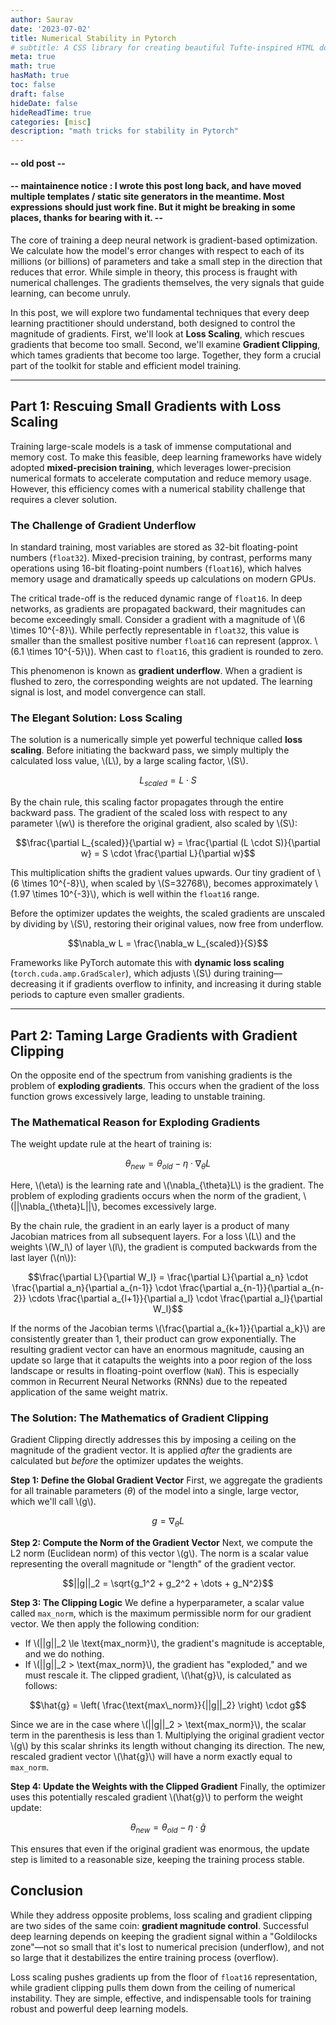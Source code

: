 ```yaml
---
author: Saurav
date: '2023-07-02'
title: Numerical Stability in Pytorch
# subtitle: A CSS library for creating beautiful Tufte-inspired HTML documents.
meta: true
math: true
hasMath: true
toc: false
draft: false
hideDate: false
hideReadTime: true
categories: [misc]
description: "math tricks for stability in Pytorch"
---
```


#### -- old post -- 
#### -- maintainence notice : I wrote this post long back, and have moved multiple templates / static site generators in the meantime. Most expressions should just work fine. But it might be breaking in some places, thanks for bearing with it. -- 


The core of training a deep neural network is gradient-based optimization. We calculate how the model's error changes with respect to each of its millions (or billions) of parameters and take a small step in the direction that reduces that error. While simple in theory, this process is fraught with numerical challenges. The gradients themselves, the very signals that guide learning, can become unruly.

In this post, we will explore two fundamental techniques that every deep learning practitioner should understand, both designed to control the magnitude of gradients. First, we'll look at **Loss Scaling**, which rescues gradients that become too small. Second, we'll examine **Gradient Clipping**, which tames gradients that become too large. Together, they form a crucial part of the toolkit for stable and efficient model training.

---

## Part 1: Rescuing Small Gradients with Loss Scaling

Training large-scale models is a task of immense computational and memory cost. To make this feasible, deep learning frameworks have widely adopted **mixed-precision training**, which leverages lower-precision numerical formats to accelerate computation and reduce memory usage. However, this efficiency comes with a numerical stability challenge that requires a clever solution.

### The Challenge of Gradient Underflow

In standard training, most variables are stored as 32-bit floating-point numbers (`float32`). Mixed-precision training, by contrast, performs many operations using 16-bit floating-point numbers (`float16`), which halves memory usage and dramatically speeds up calculations on modern GPUs.

The critical trade-off is the reduced dynamic range of `float16`. In deep networks, as gradients are propagated backward, their magnitudes can become exceedingly small. Consider a gradient with a magnitude of \\(6 \times 10^{-8}\\). While perfectly representable in `float32`, this value is smaller than the smallest positive number `float16` can represent (approx. \\(6.1 \times 10^{-5}\\)). When cast to `float16`, this gradient is rounded to zero.

This phenomenon is known as **gradient underflow**. When a gradient is flushed to zero, the corresponding weights are not updated. The learning signal is lost, and model convergence can stall.

### The Elegant Solution: Loss Scaling

The solution is a numerically simple yet powerful technique called **loss scaling**. Before initiating the backward pass, we simply multiply the calculated loss value, \\(L\\), by a large scaling factor, \\(S\\).

$$L_{scaled} = L \cdot S$$

By the chain rule, this scaling factor propagates through the entire backward pass. The gradient of the scaled loss with respect to any parameter \\(w\\) is therefore the original gradient, also scaled by \\(S\\):

$$\frac{\partial L_{scaled}}{\partial w} = \frac{\partial (L \cdot S)}{\partial w} = S \cdot \frac{\partial L}{\partial w}$$

This multiplication shifts the gradient values upwards. Our tiny gradient of \\(6 \times 10^{-8}\\), when scaled by \\(S=32768\\), becomes approximately \\(1.97 \times 10^{-3}\\), which is well within the `float16` range.

Before the optimizer updates the weights, the scaled gradients are unscaled by dividing by \\(S\\), restoring their original values, now free from underflow.

$$\nabla_w L = \frac{\nabla_w L_{scaled}}{S}$$

Frameworks like PyTorch automate this with **dynamic loss scaling** (`torch.cuda.amp.GradScaler`), which adjusts \\(S\\) during training—decreasing it if gradients overflow to infinity, and increasing it during stable periods to capture even smaller gradients.

---

## Part 2: Taming Large Gradients with Gradient Clipping

On the opposite end of the spectrum from vanishing gradients is the problem of **exploding gradients**. This occurs when the gradient of the loss function grows excessively large, leading to unstable training.

### The Mathematical Reason for Exploding Gradients

The weight update rule at the heart of training is:

$$\theta_{new} = \theta_{old} - \eta \cdot \nabla_{\theta}L$$

Here, \\(\eta\\) is the learning rate and \\(\nabla_{\theta}L\\) is the gradient. The problem of exploding gradients occurs when the norm of the gradient, \\(||\nabla_{\theta}L||\\), becomes excessively large.

By the chain rule, the gradient in an early layer is a product of many Jacobian matrices from all subsequent layers. For a loss \\(L\\) and the weights \\(W_l\\) of layer \\(l\\), the gradient is computed backwards from the last layer (\\(n\\)):

$$\frac{\partial L}{\partial W_l} = \frac{\partial L}{\partial a_n} \cdot \frac{\partial a_n}{\partial a_{n-1}} \cdot \frac{\partial a_{n-1}}{\partial a_{n-2}} \cdots \frac{\partial a_{l+1}}{\partial a_l} \cdot \frac{\partial a_l}{\partial W_l}$$

If the norms of the Jacobian terms \\(\frac{\partial a_{k+1}}{\partial a_k}\\) are consistently greater than 1, their product can grow exponentially. The resulting gradient vector can have an enormous magnitude, causing an update so large that it catapults the weights into a poor region of the loss landscape or results in floating-point overflow (`NaN`). This is especially common in Recurrent Neural Networks (RNNs) due to the repeated application of the same weight matrix.

### The Solution: The Mathematics of Gradient Clipping

Gradient Clipping directly addresses this by imposing a ceiling on the magnitude of the gradient vector. It is applied *after* the gradients are calculated but *before* the optimizer updates the weights.

**Step 1: Define the Global Gradient Vector**
First, we aggregate the gradients for all trainable parameters ($\theta$) of the model into a single, large vector, which we'll call \\(g\\).

$$g = \nabla_{\theta}L$$

**Step 2: Compute the Norm of the Gradient Vector**
Next, we compute the L2 norm (Euclidean norm) of this vector \\(g\\). The norm is a scalar value representing the overall magnitude or "length" of the gradient vector.

$$||g||_2 = \sqrt{g_1^2 + g_2^2 + \dots + g_N^2}$$

**Step 3: The Clipping Logic**
We define a hyperparameter, a scalar value called `max_norm`, which is the maximum permissible norm for our gradient vector. We then apply the following condition:

-   If \\(||g||_2 \le \text{max\_norm}\\), the gradient's magnitude is acceptable, and we do nothing.
-   If \\(||g||_2 > \text{max\_norm}\\), the gradient has "exploded," and we must rescale it. The clipped gradient, \\(\hat{g}\\), is calculated as follows:

$$\hat{g} = \left( \frac{\text{max\_norm}}{||g||_2} \right) \cdot g$$

Since we are in the case where \\(||g||_2 > \text{max\_norm}\\), the scalar term in the parenthesis is less than 1. Multiplying the original gradient vector \\(g\\) by this scalar shrinks its length without changing its direction. The new, rescaled gradient vector \\(\hat{g}\\) will have a norm exactly equal to `max_norm`.

**Step 4: Update the Weights with the Clipped Gradient**
Finally, the optimizer uses this potentially rescaled gradient \\(\hat{g}\\) to perform the weight update:

$$\theta_{new} = \theta_{old} - \eta \cdot \hat{g}$$

This ensures that even if the original gradient was enormous, the update step is limited to a reasonable size, keeping the training process stable.

## Conclusion

While they address opposite problems, loss scaling and gradient clipping are two sides of the same coin: **gradient magnitude control**. Successful deep learning depends on keeping the gradient signal within a "Goldilocks zone"—not so small that it's lost to numerical precision (underflow), and not so large that it destabilizes the entire training process (overflow).

Loss scaling pushes gradients up from the floor of `float16` representation, while gradient clipping pulls them down from the ceiling of numerical instability. They are simple, effective, and indispensable tools for training robust and powerful deep learning models.